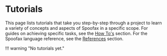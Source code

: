 # Tutorials
This page lists tutorials that take you step-by-step through a project to learn a variety of concepts and aspects of Spoofax in a specific scope. For guides on achieving specific tasks, see the [How To's](../howtos/index.md) section. For the Spoofax language reference, see the [References](../references/index.md) section.

!!! warning "No tutorials yet."
